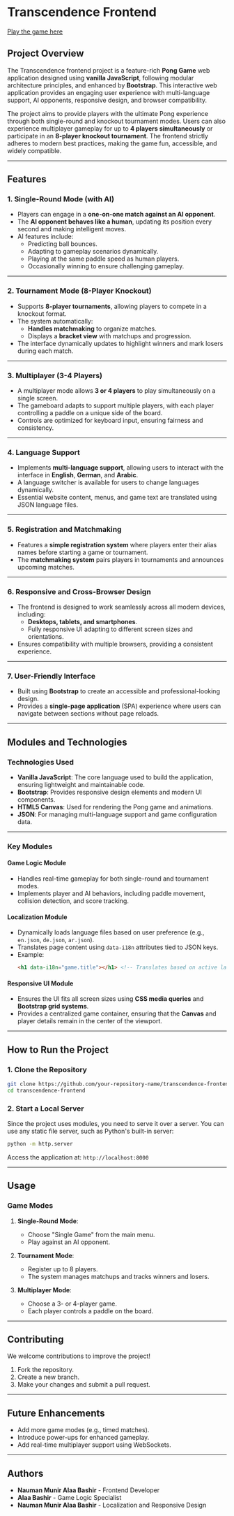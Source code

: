 # **Transcendence Frontend**  

[Play the game here](https://nomanmunir.github.io/ft_transcendence_frontend/)

## **Project Overview**  
The Transcendence frontend project is a feature-rich **Pong Game** web application designed using **vanilla JavaScript**, following modular architecture principles, and enhanced by **Bootstrap**. This interactive web application provides an engaging user experience with multi-language support, AI opponents, responsive design, and browser compatibility.  

The project aims to provide players with the ultimate Pong experience through both single-round and knockout tournament modes. Users can also experience multiplayer gameplay for up to **4 players simultaneously** or participate in an **8-player knockout tournament**. The frontend strictly adheres to modern best practices, making the game fun, accessible, and widely compatible.  

---

## **Features**  

### **1. Single-Round Mode (with AI)**  
- Players can engage in a **one-on-one match against an AI opponent**.  
- The **AI opponent behaves like a human**, updating its position every second and making intelligent moves.  
- AI features include:  
  - Predicting ball bounces.  
  - Adapting to gameplay scenarios dynamically.  
  - Playing at the same paddle speed as human players.  
  - Occasionally winning to ensure challenging gameplay.  

---

### **2. Tournament Mode (8-Player Knockout)**  
- Supports **8-player tournaments**, allowing players to compete in a knockout format.  
- The system automatically:  
  - **Handles matchmaking** to organize matches.  
  - Displays a **bracket view** with matchups and progression.  
- The interface dynamically updates to highlight winners and mark losers during each match.

---

### **3. Multiplayer (3-4 Players)**  
- A multiplayer mode allows **3 or 4 players** to play simultaneously on a single screen.  
- The gameboard adapts to support multiple players, with each player controlling a paddle on a unique side of the board.  
- Controls are optimized for keyboard input, ensuring fairness and consistency.  

---

### **4. Language Support**  
- Implements **multi-language support**, allowing users to interact with the interface in **English**, **German**, and **Arabic**.  
- A language switcher is available for users to change languages dynamically.  
- Essential website content, menus, and game text are translated using JSON language files.  

---

### **5. Registration and Matchmaking**  
- Features a **simple registration system** where players enter their alias names before starting a game or tournament.  
- The **matchmaking system** pairs players in tournaments and announces upcoming matches.

---

### **6. Responsive and Cross-Browser Design**  
- The frontend is designed to work seamlessly across all modern devices, including:  
  - **Desktops, tablets, and smartphones**.  
  - Fully responsive UI adapting to different screen sizes and orientations.  
- Ensures compatibility with multiple browsers, providing a consistent experience.  

---

### **7. User-Friendly Interface**  
- Built using **Bootstrap** to create an accessible and professional-looking design.  
- Provides a **single-page application** (SPA) experience where users can navigate between sections without page reloads.  

---

## **Modules and Technologies**  

### **Technologies Used**  
- **Vanilla JavaScript**: The core language used to build the application, ensuring lightweight and maintainable code.  
- **Bootstrap**: Provides responsive design elements and modern UI components.  
- **HTML5 Canvas**: Used for rendering the Pong game and animations.  
- **JSON**: For managing multi-language support and game configuration data.  

---

### **Key Modules**  

#### **Game Logic Module**  
- Handles real-time gameplay for both single-round and tournament modes.  
- Implements player and AI behaviors, including paddle movement, collision detection, and score tracking.  

#### **Localization Module**  
- Dynamically loads language files based on user preference (e.g., `en.json`, `de.json`, `ar.json`).  
- Translates page content using `data-i18n` attributes tied to JSON keys.  
- Example:  
  ```html
  <h1 data-i18n="game.title"></h1> <!-- Translates based on active language -->
  ```  

#### **Responsive UI Module**  
- Ensures the UI fits all screen sizes using **CSS media queries** and **Bootstrap grid systems**.  
- Provides a centralized game container, ensuring that the **Canvas** and player details remain in the center of the viewport.  

---

## **How to Run the Project**  

### **1. Clone the Repository**  
```bash
git clone https://github.com/your-repository-name/transcendence-frontend.git
cd transcendence-frontend
```

### **2. Start a Local Server**  
Since the project uses modules, you need to serve it over a server. You can use any static file server, such as Python's built-in server:  
```bash
python -m http.server
```
Access the application at: `http://localhost:8000`  

---

## **Usage**  

### **Game Modes**  
1. **Single-Round Mode**:  
   - Choose "Single Game" from the main menu.  
   - Play against an AI opponent.  

2. **Tournament Mode**:  
   - Register up to 8 players.  
   - The system manages matchups and tracks winners and losers.  

3. **Multiplayer Mode**:  
   - Choose a 3- or 4-player game.  
   - Each player controls a paddle on the board.  

---

## **Contributing**  
We welcome contributions to improve the project!  
1. Fork the repository.  
2. Create a new branch.  
3. Make your changes and submit a pull request.  

---

## **Future Enhancements**  
- Add more game modes (e.g., timed matches).  
- Introduce power-ups for enhanced gameplay.  
- Add real-time multiplayer support using WebSockets.  

---

## **Authors**  
- **Nauman Munir Alaa Bashir** - Frontend Developer  
- **Alaa Bashir** - Game Logic Specialist  
- **Nauman Munir Alaa Bashir** - Localization and Responsive Design  
